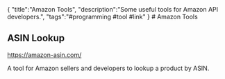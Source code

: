 <steelsky>
{
  "title":"Amazon Tools",
  "description":"Some useful tools for Amazon API developers.",
  "tags":"#programming #tool #link"
}
</steelsky>
# Amazon Tools

## ASIN Lookup

https://amazon-asin.com/

A tool for Amazon sellers and developers to lookup a product by ASIN. 
